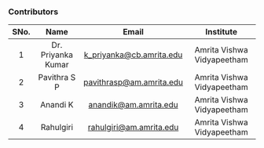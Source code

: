 


### Contributors

| SNo. |        Name        |          Email           |         Institute          
| :--: | :----------------: | :----------------------: | :------------------------: 
|  1   | Dr. Priyanka Kumar | k_priyanka@cb.amrita.edu | Amrita Vishwa Vidyapeetham |          |
|  2   |    Pavithra S P    | pavithrasp@am.amrita.edu | Amrita Vishwa Vidyapeetham |          |
| 3 | Anandi K | anandik@am.amrita.edu | Amrita Vishwa Vidyapeetham |
|  4   |     Rahulgiri      | rahulgiri@am.amrita.edu  | Amrita Vishwa Vidyapeetham |          |



